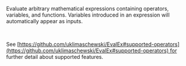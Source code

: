 
[comment]: # (TimeSeriesCanvasModule)
Evaluate arbitrary mathematical expressions containing operators, variables, and functions. Variables introduced in an expression will automatically appear as inputs.  

   

See [https://github.com/uklimaschewski/EvalEx#supported-operators](https://github.com/uklimaschewski/EvalEx#supported-operators) for further detail about supported features.